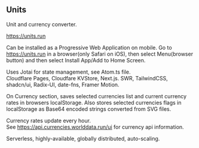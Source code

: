 ## Units
  
Unit and currency converter.  
  
https://units.run  
  
Can be installed as a Progressive Web Application on mobile. Go to https://units.run in a browser(only Safari on iOS), then select Menu(browser button) and then select Install App/Add to Home Screen.  
  
Uses Jotai for state management, see Atom.ts file.  
Cloudflare Pages, Cloudfare KVStore, Next.js. SWR, TailwindCSS, shadcn/ui, Radix-UI, date-fns, Framer Motion.  
  
On Currency section, saves selected currencies list and current currency rates in browsers localStorage.
Also stores selected currencies flags in localStorage as Base64 encoded strings converted from SVG files.
  
Currency rates update every hour.  
See https://api.currencies.worlddata.run/ui for currency api information.   
  
Serverless, highly-available, globally distributed, auto-scaling.   
